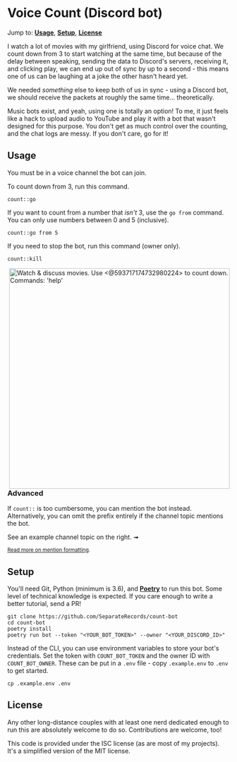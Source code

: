 # Voice Count (Discord bot)

Jump to: **[Usage]**, **[Setup]**, **[License]**

[Usage]: #usage
[Setup]: #setup
[License]: #license

I watch a lot of movies with my girlfriend, using Discord for voice chat. We
count down from 3 to start watching at the same time, but because of the delay
between speaking, sending the data to Discord's servers, receiving it, and
clicking play, we can end up out of sync by up to a second - this means one of
us can be laughing at a joke the other hasn't heard yet.

We needed *something* else to keep both of us in sync - using a Discord bot,
we should receive the packets at roughly the same time... theoretically.

Music bots exist, and yeah, using one is totally an option! To me, it just
feels like a hack to upload audio to YouTube and play it with a bot that wasn't
designed for this purpose. You don't get as much control over the counting,
and the chat logs are messy. If you don't care, go for it!

## Usage

You must be in a voice channel the bot can join.

To count down from 3, run this command.

```
count::go
```

If you want to count from a number that _isn't_ 3, use the `go from` command.
You can only use numbers between 0 and 5 (inclusive).

```
count::go from 5
```

If you need to stop the bot, run this command (owner only).

```
count::kill
```

<img width="500px" align="right" alt="Watch & discuss movies. Use &lt;@593717174732980224&gt; to count down. Commands: 'help'" src="https://user-images.githubusercontent.com/52195359/87511345-7fe1ad80-c6b8-11ea-87ba-1a5aac608f19.png">

### Advanced

If `count::` is too cumbersome, you can mention the bot instead. Alternatively,
you can omit the prefix entirely if the channel topic mentions the bot.

See an example channel topic on the right.  ➟

<sup>[Read more on mention formatting][format].</sup>

[format]: https://discord.com/developers/docs/reference#message-formatting-formats

## Setup

You'll need Git, Python (minimum is 3.6), and **[Poetry]** to run this bot.
Some level of technical knowledge is expected. If you care enough to write a
better tutorial, send a PR!

[Poetry]: https://python-poetry.org/docs/#installation

```
git clone https://github.com/SeparateRecords/count-bot
cd count-bot
poetry install
poetry run bot --token "<YOUR_BOT_TOKEN>" --owner "<YOUR_DISCORD_ID>"
```

Instead of the CLI, you can use environment variables to store your bot's
credentials. Set the token with `COUNT_BOT_TOKEN` and the owner ID with
`COUNT_BOT_OWNER`. These can be put in a `.env` file - copy `.example.env` to
`.env` to get started.

```
cp .example.env .env
```

## License

Any other long-distance couples with at least one nerd dedicated enough to run
this are absolutely welcome to do so. Contributions are welcome, too!

This code is provided under the ISC license (as are most of my projects). It's
a simplified version of the MIT license.
